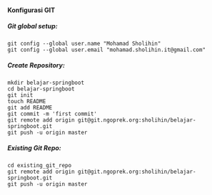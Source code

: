 #### Konfigurasi GIT ####

##### Git global setup: #####

```
git config --global user.name "Mohamad Sholihin"
git config --global user.email "mohamad.sholihin.it@gmail.com"
```

##### Create Repository: #####

```
mkdir belajar-springboot
cd belajar-springboot
git init
touch README
git add README
git commit -m 'first commit'
git remote add origin git@git.ngoprek.org:sholihin/belajar-springboot.git
git push -u origin master
```

##### Existing Git Repo: #####

```
cd existing_git_repo
git remote add origin git@git.ngoprek.org:sholihin/belajar-springboot.git
git push -u origin master
```
